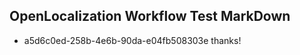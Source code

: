 ## OpenLocalization Workflow Test MarkDown
* a5d6c0ed-258b-4e6b-90da-e04fb508303e thanks!

<!--HONumber=Aug16_HO3-->


